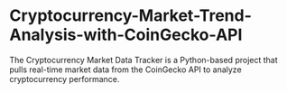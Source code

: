 # Cryptocurrency-Market-Trend-Analysis-with-CoinGecko-API
The Cryptocurrency Market Data Tracker is a Python-based project that pulls real-time market data from the CoinGecko API to analyze cryptocurrency performance. 
